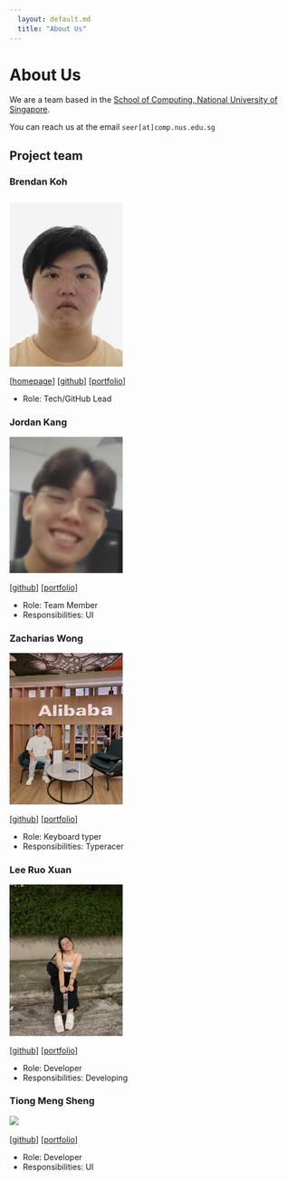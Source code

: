 ```yaml
---
  layout: default.md
  title: "About Us"
---
```


# About Us

We are a team based in the [School of Computing, National University of Singapore](http://www.comp.nus.edu.sg).

You can reach us at the email `seer[at]comp.nus.edu.sg`

## Project team

### Brendan Koh

<img src="images/brein62.png" width="200px">

[[homepage](https://brein62.github.io)]
[[github](https://github.com/brein62)]
[[portfolio](team/brein62.md)]

* Role: Tech/GitHub Lead

### Jordan Kang

<img src="images/jordankanghm.png" width="200px">

[[github](http://github.com/jordankanghm)]
[[portfolio](team/jordankanghm.md)]

* Role: Team Member
* Responsibilities: UI

### Zacharias Wong

<img src="images/zacwong2151.png" width="200px">

[[github](https://github.com/zacwong2151)] [[portfolio](team/zacwong2151.md)]

* Role: Keyboard typer
* Responsibilities: Typeracer

### Lee Ruo Xuan

<img src="images/ruo-x.png" width="200px">

[[github](http://github.com/ruo-x)]
[[portfolio](team/ruo-x.md)]

* Role: Developer
* Responsibilities: Developing

### Tiong Meng Sheng

<img src="images/tiongmax.png" width="200px">

[[github](http://github.com/tiongMax)]
[[portfolio](team/tiongmax.md)]

* Role: Developer
* Responsibilities: UI
